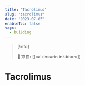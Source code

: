 ```yaml
---
title: "Tacrolimus"
slug: "tacrolimus"
date: "2023-07-05"
enableToc: false
tags:
  - building
---
```


> [!info]
>
> 🌱 來自: [[calcineurin inhibitors]]

# Tacrolimus
